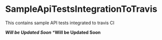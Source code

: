 # SampleApiTestsIntegrationToTravis
This contains sample API tests integrated to travis CI


***Will be Updated Soon***
***Will be Updated Soon**